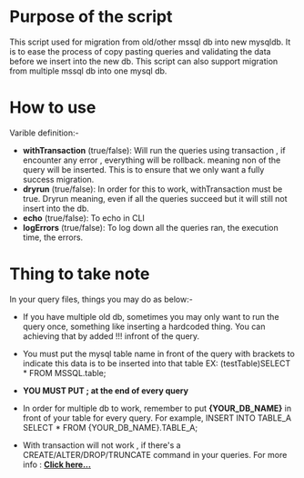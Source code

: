 # Purpose of the script
This script used for migration from old/other mssql db into new mysqldb. It is to ease the process of copy pasting queries and validating the data before we insert into the new db. This script can also support migration from multiple mssql db into one mysql db.

# How to use
Varible definition:-
* **withTransaction** (true/false): Will run the queries using transaction , if encounter any error , everything will be rollback. meaning non of the query will be inserted. This is to ensure that we only want a fully success migration.
* **dryrun** (true/false): In order for this to work, withTransaction must be true. Dryrun meaning, even if all the queries succeed but it will still not insert into the db.
* **echo** (true/false): To echo in CLI 
* **logErrors** (true/false): To log down all the queries ran, the execution time, the errors.

# Thing to take note
In your query files, things you may do as below:-
* If you have multiple old db, sometimes you may only want to run the query once, something like inserting a hardcoded thing. You can achieving that by added !!! infront of the query.
* You must put the mysql table name in front of the query with brackets to indicate this data is to be inserted into that table EX: (testTable)SELECT * FROM MSSQL.table;

* **YOU MUST PUT ; at the end of every query**

* In order for multiple db to work, remember to put **{YOUR_DB_NAME}** in front of your table for every query. For example, INSERT INTO TABLE_A SELECT * FROM {YOUR_DB_NAME}.TABLE_A;

* With transaction will not work , if there's a CREATE/ALTER/DROP/TRUNCATE command in your queries. For more info : <a href="https://dev.mysql.com/doc/refman/8.0/en/cannot-roll-back.html#:~:text=Some%20statements%20cannot%20be%20rolled,alter%20tables%20or%20stored%20routines." target="_blank">__Click here...__</a>
